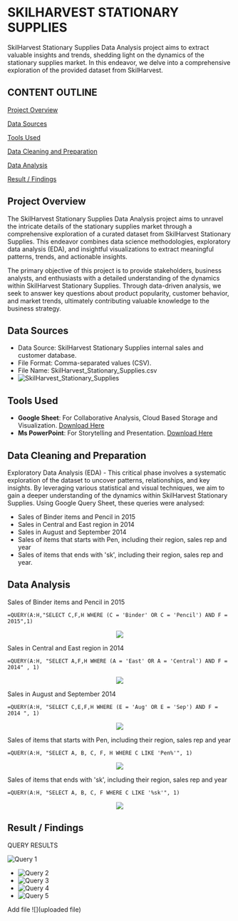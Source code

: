 # SKILHARVEST STATIONARY SUPPLIES
SkilHarvest Stationary Supplies Data Analysis project aims to extract valuable insights and trends, shedding light on the dynamics of the stationary supplies market.
In this endeavor, we delve into a comprehensive exploration of the provided dataset from SkilHarvest.

## CONTENT OUTLINE

[Project Overview](#project-overview)

[Data Sources](#data-sources)

[Tools Used](#tools-used)

[Data Cleaning and Preparation](#data-cleaning-and-preparation)

[Data Analysis](#data-analysis)

[Result / Findings](#result-findings)

## Project Overview
The SkilHarvest Stationary Supplies Data Analysis project aims to unravel the intricate details of the stationary supplies market through a comprehensive exploration of a curated dataset from SkilHarvest Stationary Supplies. This endeavor combines data science methodologies, exploratory data analysis (EDA), and insightful visualizations to extract meaningful patterns, trends, and actionable insights.

The primary objective of this project is to provide stakeholders, business analysts, and enthusiasts with a detailed understanding of the dynamics within SkilHarvest Stationary Supplies. Through data-driven analysis, we seek to answer key questions about product popularity, customer behavior, and market trends, ultimately contributing valuable knowledge to the business strategy.

## Data Sources
- Data Source: SkilHarvest Stationary Supplies internal sales and customer database.
- File Format: Comma-separated values (CSV).
- File Name: SkilHarvest_Stationary_Supplies.csv
- ![SkilHarvest_Stationary_Supplies](SkilHarvest_Stationary_Supplies)

## Tools Used
- **Google Sheet**: For Collaborative Analysis, Cloud Based Storage and Visualization. [Download Here](https://www.google.com/sheets/about/)
- **Ms PowerPoint**: For Storytelling and Presentation. [Download Here](https://www.microsoft.com/PowerPoint)
  
## Data Cleaning and Preparation
Exploratory Data Analysis (EDA) - This critical phase involves a systematic exploration of the dataset to uncover patterns, relationships, and key insights. By leveraging various statistical and visual techniques, we aim to gain a deeper understanding of the dynamics within SkilHarvest Stationary Supplies.
Using Google Query Sheet, these queries were analysed:
- Sales of Binder items and Pencil in 2015
- Sales in Central and East region in 2014
- Sales in August and September 2014
- Sales of items that starts with Pen, including their region, sales rep and year
- Sales of items that ends with 'sk', including their region, sales rep and year.
  
## Data Analysis
Sales of Binder items and Pencil in 2015
```
=QUERY(A:H,"SELECT C,F,H WHERE (C = 'Binder' OR C = 'Pencil') AND F = 2015",1)
```
<div align="center"> <img src="1.jpg"> </div>

Sales in Central and East region in 2014
```
=QUERY(A:H, "SELECT A,F,H WHERE (A = 'East' OR A = 'Central') AND F = 2014" , 1)
```
<div align="center"> <img src="2.jpg"> </div>

Sales in August and September 2014
```
=QUERY(A:H, "SELECT C,E,F,H WHERE (E = 'Aug' OR E = 'Sep') AND F = 2014 ", 1)
```
<div align="center"> <img src="3.jpg"> </div>

Sales of items that starts with Pen, including their region, sales rep and year
```
=QUERY(A:H, "SELECT A, B, C, F, H WHERE C LIKE 'Pen%'", 1)
```
<div align="center"> <img src="4.jpg"> </div>

Sales of items that ends with 'sk', including their region, sales rep and year
```
=QUERY(A:H, "SELECT A, B, C, F WHERE C LIKE '%sk'", 1)
```
<div align="center"> <img src="5.jpg"> </div>


## Result / Findings
QUERY RESULTS

![Query 1](1.jpg)
- ![Query 2](2)
- ![Query 3](3)
- ![Query 4](4)
- ![Query 5](5)

Add file
![](uploaded file)

